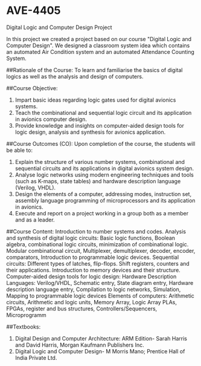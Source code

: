 # AVE-4405
Digital Logic and Computer Design Project

In this project we created a project based on our course "Digital Logic and Computer Design". We designed a classroom system idea which contains an automated Air Condition system and an automated Attendance Counting System. 











##Rationale of the Course:
To learn and familiarise the basics of digital logics as well as the analysis and design of computers.

##Course Objective:
1. Impart basic ideas regarding logic gates used for digital avionics systems.
2. Teach the combinational and sequential logic circuit and its application in avionics computer design. 
3. Provide knowledge and insights on computer-aided design tools for logic design, analysis and 
synthesis for avionics application. 

##Course Outcomes (CO):
Upon completion of the course, the students will be able to: 
1. Explain the structure of various number systems, combinational and sequential circuits and its 
applications in digital avionics system design.
2. Analyse logic networks using modern engineering techniques and tools (such as K-maps, state tables) 
and hardware description language (Verilog, VHDL).
3. Design the elements of a computer, addressing modes, instruction set, assembly language 
programming of microprocessors and its application in avionics. 
4. Execute and report on a project working in a group both as a member and as a leader.

##Course Content:
Introduction to number systems and codes.
Analysis and synthesis of digital logic circuits: Basic logic functions, Boolean algebra, combinational 
logic circuits, minimization of combinational logic. Modular combinational circuit, Multiplexer, 
demultiplexer, decoder, encoder, comparators, Introduction to programmable logic devices.
Sequential circuits: Different types of latches, flip-flops. Shift registers, counters and their applications. 
Introduction to memory devices and their structure.
Computer-aided design tools for logic design: 
Hardware Description Languages: Verilog/VHDL, Schematic entry, State diagram entry, Hardware 
description language entry, Compilation to logic networks, Simulation, Mapping to programmable logic 
devices
Elements of computers: Arithmetic circuits, Arithmetic and logic units, Memory Array, Logic 
Array PLAs, FPGAs, register and bus structures, Controllers/Sequencers, Microprogramm

##Textbooks:
1. Digital Design and Computer Architecture: ARM Edition- Sarah Harris and David Harris, Morgan 
Kaufmann Publishers Inc. 
2. Digital Logic and Computer Design- M Morris Mano; Prentice Hall of India Private Ltd.
